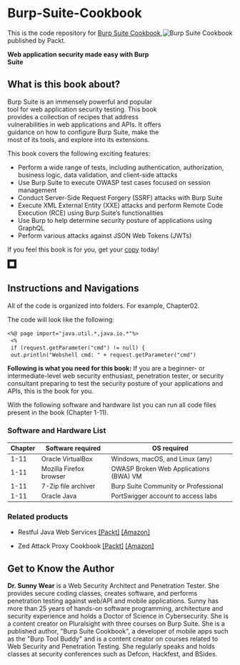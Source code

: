 # Burp-Suite-Cookbook

<img src="https://content.packt.com/B11780/cover_image_small.png" alt="Burp Suite Cookbook" itemprop="url" height="256px" align="right">

This is the code repository for [Burp Suite Cookbook](https://www.packtpub.com/product/burp-suite-cookbook/9781789531732), published by Packt.

**Web application security made easy with Burp Suite**

## What is this book about?
Burp Suite is an immensely powerful and popular tool for web application security testing. This book provides a collection of recipes that address vulnerabilities in web applications and APIs. It offers guidance on how to configure Burp Suite, make the most of its tools, and explore into its extensions.

This book covers the following exciting features:
* Perform a wide range of tests, including authentication, authorization, business logic, data validation, and client-side attacks
* Use Burp Suite to execute OWASP test cases focused on session management
* Conduct Server-Side Request Forgery (SSRF) attacks with Burp Suite
* Execute XML External Entity (XXE) attacks and perform Remote Code Execution (RCE) using Burp Suite’s functionalities
* Use Burp to help determine security posture of applications using GraphQL
* Perform various attacks against JSON Web Tokens (JWTs)

If you feel this book is for you, get your [copy](https://www.amazon.com/Burp-Suite-Cookbook-application-security/dp/183508107X/ref=sr_1_1?crid=2GTAYO7S5HLT2&keywords=burp+suite+cookbook&qid=1697542631&sprefix=Burp+Suit%2Caps%2C535&sr=8-1) today!

<a href="https://www.packtpub.com/?utm_source=github&utm_medium=banner&utm_campaign=GitHubBanner"><img src="https://raw.githubusercontent.com/PacktPublishing/GitHub/master/GitHub.png" 
alt="https://www.packtpub.com/" border="5" /></a>

## Instructions and Navigations
All of the code is organized into folders. For example, Chapter02.

The code will look like the following:
```
<%@ page import="java.util.*,java.io.*"%>
 <%
 if (request.getParameter("cmd") != null) {
 out.println("Webshell cmd: " + request.getParameter("cmd")

```

**Following is what you need for this book:**
 If you are a beginner- or intermediate-level web security enthusiast, penetration tester, or security consultant preparing to test the security posture of your applications and APIs, this is the book for you.

With the following software and hardware list you can run all code files present in the book (Chapter 1-11).
### Software and Hardware List
| Chapter | Software required | OS required |
| -------- | ------------------------------------ | ----------------------------------- |
| 1-11 | Oracle VirtualBox | Windows, macOS, and Linux (any) |
| 1-11 | Mozilla Firefox browser | OWASP Broken Web Applications (BWA) VM |
| 1-11 | 7-Zip file archiver | Burp Suite Community or Professional |
| 1-11 | Oracle Java | PortSwigger account to access labs |

### Related products
* Restful Java Web Services [[Packt]](https://www.packtpub.com/product/restful-java-web-services-third-edition/9781788294041) [[Amazon]](https://www.amazon.in/RESTful-Java-Web-Services-Third/dp/1788294041/)

* Zed Attack Proxy Cookbook [[Packt]](https://www.packtpub.com/product/zed-attack-proxy-cookbook/9781801817332) [[Amazon]](https://www.amazon.in/Zed-Attack-Proxy-Cookbook-applications/dp/1801817332/ref=sr_1_1?crid=2DY4DC0HRJY5Q&keywords=Zed+Attack+Proxy+Cookbook&qid=1697544928&sprefix=zed+attack+proxy+cookbook%2Caps%2C257&sr=8-1)

## Get to Know the Author
**Dr. Sunny Wear** is a Web Security Architect and Penetration Tester. She provides secure coding classes, creates software, and performs penetration testing against web/API and mobile applications. Sunny has more than 25 years of hands-on software programming, architecture and security experience and holds a Doctor of Science in Cybersecurity. She is a content creator on Pluralsight with three courses on Burp Suite. She is a published author, "Burp Suite Cookbook", a developer of mobile apps such as the "Burp Tool Buddy" and is a content creator on courses related to Web Security and Penetration Testing. She regularly speaks and holds classes at security conferences such as Defcon, Hackfest, and BSides.



